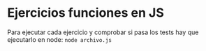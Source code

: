 # Ejercicios funciones en JS

Para ejecutar cada ejercicio y comprobar si pasa los tests hay que ejecutarlo en node:
`node archivo.js`
